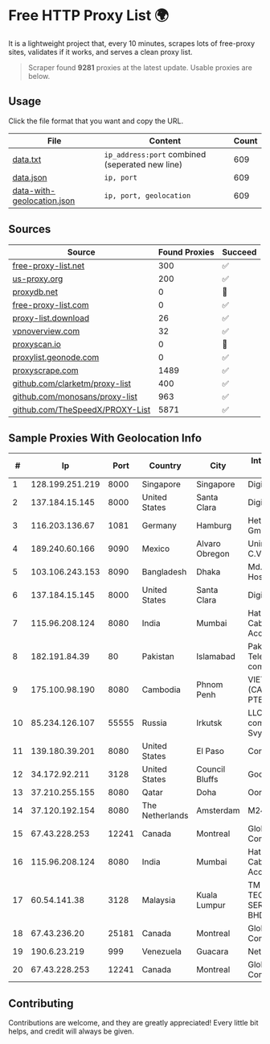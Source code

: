 
# Free HTTP Proxy List 🌍

It is a lightweight project that, every 10 minutes, scrapes lots of free-proxy sites, validates if it works, and serves a clean proxy list.


> Scraper found **9281** proxies at the latest update. Usable proxies are below.

## Usage

Click the file format that you want and copy the URL.


|File|Content|Count|
|----|-------|-----|
|[data.txt](https://raw.githubusercontent.com/themiralay/Proxy-List-World/master/data.txt)|`ip_address:port` combined (seperated new line)|609|
|[data.json](https://raw.githubusercontent.com/themiralay/Proxy-List-World/master/data.json)|`ip, port`|609|
|[data-with-geolocation.json](https://raw.githubusercontent.com/themiralay/Proxy-List-World/master/data-with-geolocation.json)|`ip, port, geolocation`|609|

## Sources

|Source|Found Proxies|Succeed|
|------|-------------|-------|
|[free-proxy-list.net](https://free-proxy-list.net)|300|✅|
|[us-proxy.org](https://www.us-proxy.org)|200|✅|
|[proxydb.net](http://proxydb.net)|0|🚫|
|[free-proxy-list.com](https://free-proxy-list.com/?page=&port=&type%5B%5D=http&type%5B%5D=https&up_time=0&search=Search)|0|✅|
|[proxy-list.download](https://www.proxy-list.download/HTTP)|26|✅|
|[vpnoverview.com](https://vpnoverview.com/privacy/anonymous-browsing/free-proxy-servers)|32|✅|
|[proxyscan.io](https://www.proxyscan.io)|0|🚫|
|[proxylist.geonode.com](https://proxylist.geonode.com/api/proxy-list?limit=300&page=1&sort_by=lastChecked&sort_type=desc&protocols=http,https)|0|✅|
|[proxyscrape.com](https://api.proxyscrape.com/v2/?request=displayproxies&protocol=http&timeout=10000&country=all&ssl=all&anonymity=all)|1489|✅|
|[github.com/clarketm/proxy-list](https://raw.githubusercontent.com/clarketm/proxy-list/master/proxy-list-raw.txt)|400|✅|
|[github.com/monosans/proxy-list](https://raw.githubusercontent.com/monosans/proxy-list/main/proxies/http.txt)|963|✅|
|[github.com/TheSpeedX/PROXY-List](https://raw.githubusercontent.com/TheSpeedX/PROXY-List/master/http.txt)|5871|✅|


## Sample Proxies With Geolocation Info

|#|Ip|Port|Country|City|Internet Service Provider|
|-|--|----|-------|----|-------------------------|
|1|128.199.251.219|8000|Singapore|Singapore|DigitalOcean, LLC|
|2|137.184.15.145|8000|United States|Santa Clara|DigitalOcean, LLC|
|3|116.203.136.67|1081|Germany|Hamburg|Hetzner Online GmbH|
|4|189.240.60.166|9090|Mexico|Alvaro Obregon|Uninet S.A. de C.V.|
|5|103.106.243.153|8090|Bangladesh|Dhaka|Md. Saddam Hossain|
|6|137.184.15.145|8000|United States|Santa Clara|DigitalOcean, LLC|
|7|115.96.208.124|8080|India|Mumbai|Hathway IP over Cable Internet Access|
|8|182.191.84.39|80|Pakistan|Islamabad|Pakistan Telecommuication company limited|
|9|175.100.98.190|8080|Cambodia|Phnom Penh|VIETTEL (CAMBODIA) PTE., LTD|
|10|85.234.126.107|55555|Russia|Irkutsk|LLC "Regional company Svyaztranzit"|
|11|139.180.39.201|8080|United States|El Paso|Conterra|
|12|34.172.92.211|3128|United States|Council Bluffs|Google LLC|
|13|37.210.255.155|8080|Qatar|Doha|Ooredoo Q.S.C.|
|14|37.120.192.154|8080|The Netherlands|Amsterdam|M247 Europe SRL|
|15|67.43.228.253|12241|Canada|Montreal|GloboTech Communications|
|16|115.96.208.124|8080|India|Mumbai|Hathway IP over Cable Internet Access|
|17|60.54.141.38|3128|Malaysia|Kuala Lumpur|TM TECHNOLOGY SERVICES SDN BHD|
|18|67.43.236.20|25181|Canada|Montreal|GloboTech Communications|
|19|190.6.23.219|999|Venezuela|Guacara|Net Uno|
|20|67.43.228.253|12241|Canada|Montreal|GloboTech Communications|



## Contributing

Contributions are welcome, and they are greatly appreciated! Every
little bit helps, and credit will always be given.

